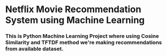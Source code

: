 # Netflix Movie Recommendation System using Machine Learning
### This is Python Machine Learning Project where using Cosine Similarity and TFTDF method we're making recommendations from available dataset.
